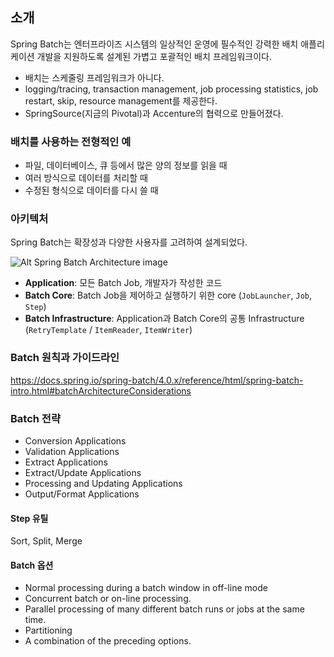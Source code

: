 ## 소개

Spring Batch는 엔터프라이즈 시스템의 일상적인 운영에 필수적인 강력한 배치 애플리케이션 개발을 지원하도록 설계된 가볍고 포괄적인 배치 프레임워크이다.

- 배치는 스케줄링 프레임워크가 아니다.
- logging/tracing, transaction management, job processing statistics, job restart, skip, resource management를 제공한다.
- SpringSource(지금의 Pivotal)과 Accenture의 협력으로 만들어졌다.

### 배치를 사용하는 전형적인 예

- 파일, 데이터베이스, 큐 등에서 많은 양의 정보를 읽을 때
- 여러 방식으로 데이터를 처리할 때
- 수정된 형식으로 데이터를 다시 쓸 때 

### 아키텍처

Spring Batch는 확장성과 다양한 사용자를 고려하여 설계되었다.

![Alt Spring Batch Architecture image](https://docs.spring.io/spring-batch/4.0.x/reference/html/images/spring-batch-layers.png)

- **Application**: 모든 Batch Job, 개발자가 작성한 코드
- **Batch Core**: Batch Job을 제어하고 실행하기 위한 core (`JobLauncher`, `Job`, `Step`)
- **Batch Infrastructure**: Application과 Batch Core의 공통 Infrastructure (`RetryTemplate` / `ItemReader`, `ItemWriter`) 

### Batch 원칙과 가이드라인

https://docs.spring.io/spring-batch/4.0.x/reference/html/spring-batch-intro.html#batchArchitectureConsiderations

### Batch 전략

- Conversion Applications
- Validation Applications
- Extract Applications
- Extract/Update Applications
- Processing and Updating Applications
- Output/Format Applications

#### Step 유틸

Sort, Split, Merge

#### Batch 옵션

- Normal processing during a batch window in off-line mode
- Concurrent batch or on-line processing.
- Parallel processing of many different batch runs or jobs at the same time.
- Partitioning
- A combination of the preceding options.